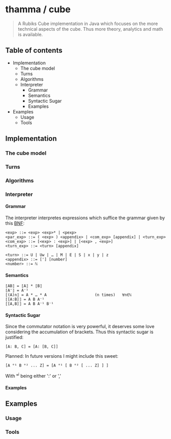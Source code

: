 # thamma / cube

> A Rubiks Cube implementation in Java which focuses on the more technical aspects of the cube. Thus more theory, analytics and math is available.

## Table of contents

* Implementation
  * The cube model
  * Turns
  * Algorithms
  * Interpreter
    * Grammar
    * Semantics
    * Syntactic Sugar
    * Examples
* Examples
  * Usage
  * Tools

## Implementation

### The cube model 

### Turns

### Algorithms

### Interpreter

#### Grammar
The interpreter interpretes expressions which suffice the grammar given by this [BNF](https://en.wikipedia.org/wiki/Backus%E2%80%93Naur_Form):
```
<exp> ::= <exp> <exp>* | <pexp>
<par_exp> ::= ( <exp> ) <appendix> | <com_exp> [appendix] | <turn_exp>
<com_exp> ::= [<exp> : <exp>] | [<exp> , <exp>]
<turn_exp> ::= <turn> [appendix]

<turn> ::= U | Uw | … | M | E | S | x | y | z
<appendix> ::= ['] [number]
<number> ::= ℕ
```

#### Semantics
```
⟦AB⟧ = ⟦A⟧ * ⟦B⟧
⟦A'⟧ = A⁻¹
⟦(A)n⟧ = A * … * A                     (n times)   ∀n∈ℕ
⟦[A:B]⟧ = A B A⁻¹
⟦[A,B]⟧ = A B A⁻¹ B⁻¹
```

#### Syntactic Sugar
Since the commutator notation is very powerful, it deserves some love considering the accumulation of brackets. Thus this syntactic sugar is justified:
```
[A: B, C] = [A: [B, C]]
```
Planned:
In future versions I might include this sweet:
```
[A °¹ B °² ... Z] = [A °¹ [ B °² [ ... Z] ] ]
```
With °<sup>i</sup> being either ':' or ','

#### Examples

## Examples

### Usage

### Tools
